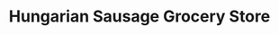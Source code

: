 ---
title: "Hungarian Sausage Grocery Store"
url: /aberdeen/hungarian-sausage-grocery-store/
shop: supermarket
---